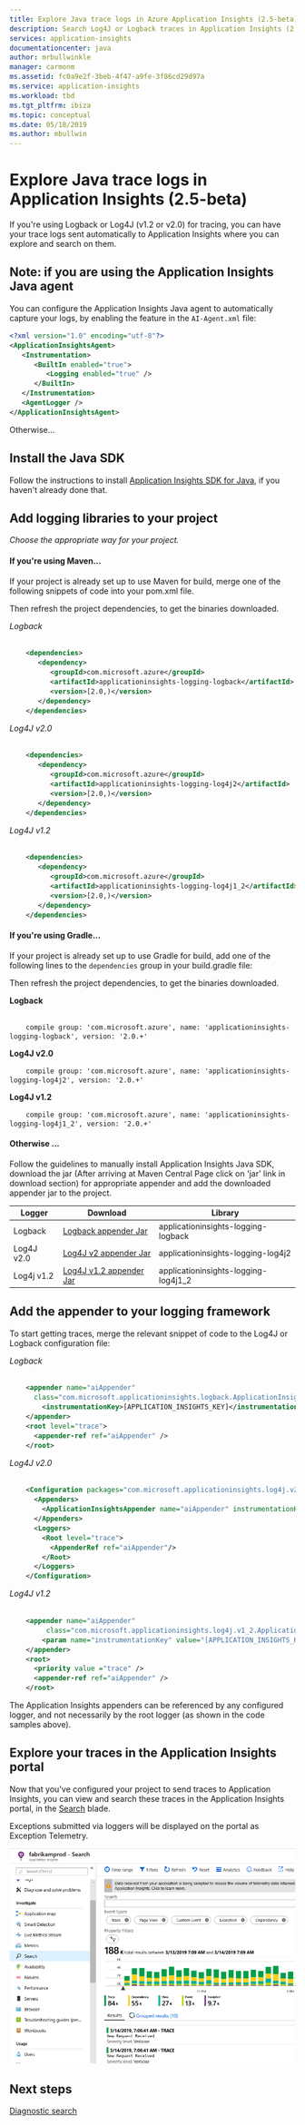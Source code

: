 ```yaml
---
title: Explore Java trace logs in Azure Application Insights (2.5-beta) | Microsoft Docs
description: Search Log4J or Logback traces in Application Insights (2.5-beta)
services: application-insights
documentationcenter: java
author: mrbullwinkle
manager: carmonm
ms.assetid: fc0a9e2f-3beb-4f47-a9fe-3f86cd29d97a
ms.service: application-insights
ms.workload: tbd
ms.tgt_pltfrm: ibiza
ms.topic: conceptual
ms.date: 05/18/2019
ms.author: mbullwin
---
```



# Explore Java trace logs in Application Insights (2.5-beta)
If you're using Logback or Log4J (v1.2 or v2.0) for tracing, you can have your trace logs sent automatically to Application Insights where you can explore and search on them.

## Note: if you are using the Application Insights Java agent

You can configure the Application Insights Java agent to automatically capture your logs,
by enabling the feature in the `AI-Agent.xml` file:

```xml
<?xml version="1.0" encoding="utf-8"?>
<ApplicationInsightsAgent>
   <Instrumentation>
      <BuiltIn enabled="true">
         <Logging enabled="true" />
      </BuiltIn>
   </Instrumentation>
   <AgentLogger />
</ApplicationInsightsAgent>
```

Otherwise...

## Install the Java SDK

Follow the instructions to install [Application Insights SDK for Java][java], if you haven't already done that.

## Add logging libraries to your project
*Choose the appropriate way for your project.*

#### If you're using Maven...
If your project is already set up to use Maven for build, merge one of the following snippets of code into your pom.xml file.

Then refresh the project dependencies, to get the binaries downloaded.

*Logback*

```XML

    <dependencies>
       <dependency>
          <groupId>com.microsoft.azure</groupId>
          <artifactId>applicationinsights-logging-logback</artifactId>
          <version>[2.0,)</version>
       </dependency>
    </dependencies>
```

*Log4J v2.0*

```XML

    <dependencies>
       <dependency>
          <groupId>com.microsoft.azure</groupId>
          <artifactId>applicationinsights-logging-log4j2</artifactId>
          <version>[2.0,)</version>
       </dependency>
    </dependencies>
```

*Log4J v1.2*

```XML

    <dependencies>
       <dependency>
          <groupId>com.microsoft.azure</groupId>
          <artifactId>applicationinsights-logging-log4j1_2</artifactId>
          <version>[2.0,)</version>
       </dependency>
    </dependencies>
```

#### If you're using Gradle...
If your project is already set up to use Gradle for build, add one of the following lines to the `dependencies` group in your build.gradle file:

Then refresh the project dependencies, to get the binaries downloaded.

**Logback**

```

    compile group: 'com.microsoft.azure', name: 'applicationinsights-logging-logback', version: '2.0.+'
```

**Log4J v2.0**

```
    compile group: 'com.microsoft.azure', name: 'applicationinsights-logging-log4j2', version: '2.0.+'
```

**Log4J v1.2**

```
    compile group: 'com.microsoft.azure', name: 'applicationinsights-logging-log4j1_2', version: '2.0.+'
```

#### Otherwise ...
Follow the guidelines to manually install Application Insights Java SDK, download the jar (After arriving at Maven Central Page click on 'jar' link in download section) for appropriate appender and add the downloaded appender jar to the project.

| Logger | Download | Library |
| --- | --- | --- |
| Logback |[Logback appender Jar](https://search.maven.org/#search%7Cga%7C1%7Ca%3A%22applicationinsights-logging-logback%22) |applicationinsights-logging-logback |
| Log4J v2.0 |[Log4J v2 appender Jar](https://search.maven.org/#search%7Cga%7C1%7Ca%3A%22applicationinsights-logging-log4j2%22) |applicationinsights-logging-log4j2 |
| Log4j v1.2 |[Log4J v1.2 appender Jar](https://search.maven.org/#search%7Cga%7C1%7Ca%3A%22applicationinsights-logging-log4j1_2%22) |applicationinsights-logging-log4j1_2 |


## Add the appender to your logging framework
To start getting traces, merge the relevant snippet of code to the Log4J or Logback configuration file: 

*Logback*

```XML

    <appender name="aiAppender" 
      class="com.microsoft.applicationinsights.logback.ApplicationInsightsAppender">
        <instrumentationKey>[APPLICATION_INSIGHTS_KEY]</instrumentationKey>
    </appender>
    <root level="trace">
      <appender-ref ref="aiAppender" />
    </root>
```

*Log4J v2.0*

```XML

    <Configuration packages="com.microsoft.applicationinsights.log4j.v2">
      <Appenders>
        <ApplicationInsightsAppender name="aiAppender" instrumentationKey="[APPLICATION_INSIGHTS_KEY]" />
      </Appenders>
      <Loggers>
        <Root level="trace">
          <AppenderRef ref="aiAppender"/>
        </Root>
      </Loggers>
    </Configuration>
```

*Log4J v1.2*

```XML

    <appender name="aiAppender" 
         class="com.microsoft.applicationinsights.log4j.v1_2.ApplicationInsightsAppender">
        <param name="instrumentationKey" value="[APPLICATION_INSIGHTS_KEY]" />
    </appender>
    <root>
      <priority value ="trace" />
      <appender-ref ref="aiAppender" />
    </root>
```

The Application Insights appenders can be referenced by any configured logger, and not necessarily by the root logger (as shown in the code samples above).

## Explore your traces in the Application Insights portal
Now that you've configured your project to send traces to Application Insights, you can view and search these traces in the Application Insights portal, in the [Search][diagnostic] blade.

Exceptions submitted via loggers will be displayed on the portal as Exception Telemetry.

![In the Application Insights portal, open Search](./media/java-trace-logs/01-diagnostics.png)

## Next steps
[Diagnostic search][diagnostic]

<!--Link references-->

[diagnostic]: ../../azure-monitor/app/diagnostic-search.md
[java]: java-get-started.md


